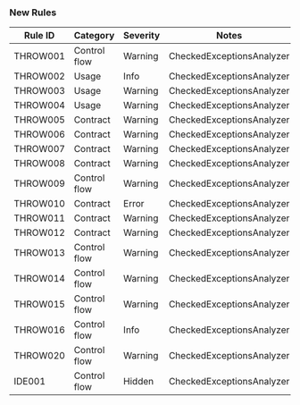 
### New Rules
Rule ID | Category | Severity | Notes
--------|----------|----------|--------------------
THROW001 | Control flow | Warning  | CheckedExceptionsAnalyzer
THROW002 | Usage   | Info     | CheckedExceptionsAnalyzer
THROW003 | Usage   | Warning  | CheckedExceptionsAnalyzer
THROW004 | Usage   | Warning  | CheckedExceptionsAnalyzer
THROW005 | Contract | Warning | CheckedExceptionsAnalyzer
THROW006 | Contract | Warning | CheckedExceptionsAnalyzer
THROW007 | Contract | Warning | CheckedExceptionsAnalyzer
THROW008 | Contract | Warning | CheckedExceptionsAnalyzer
THROW009 | Control flow | Warning | CheckedExceptionsAnalyzer
THROW010 | Contract | Error | CheckedExceptionsAnalyzer
THROW011 | Contract | Warning | CheckedExceptionsAnalyzer
THROW012 | Contract | Warning | CheckedExceptionsAnalyzer
THROW013 | Control flow | Warning | CheckedExceptionsAnalyzer
THROW014 | Control flow | Warning | CheckedExceptionsAnalyzer
THROW015 | Control flow | Warning | CheckedExceptionsAnalyzer
THROW016 | Control flow | Info | CheckedExceptionsAnalyzer
THROW020 | Control flow | Warning | CheckedExceptionsAnalyzer
IDE001 | Control flow | Hidden | CheckedExceptionsAnalyzer
